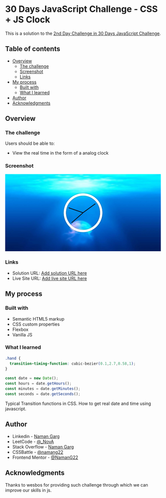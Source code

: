 # 30 Days JavaScript Challenge - CSS + JS Clock

This is a solution to the [2nd Day Challenge in 30 Days JavaScript Challenge](https://courses.wesbos.com/account/access/65e08bd4a3eaa1a25e70b560/view/194130581).

## Table of contents

- [Overview](#overview)
  - [The challenge](#the-challenge)
  - [Screenshot](#screenshot)
  - [Links](#links)
- [My process](#my-process)
  - [Built with](#built-with)
  - [What I learned](#what-i-learned)
- [Author](#author)
- [Acknowledgments](#acknowledgments)

## Overview

### The challenge

Users should be able to:

- View the real time in the form of a analog clock

### Screenshot

![](Screenshot_31-3-2024_213812_127.0.0.1.jpeg)

### Links

- Solution URL: [Add solution URL here](https://your-solution-url.com)
- Live Site URL: [Add live site URL here](https://your-live-site-url.com)

## My process

### Built with

- Semantic HTML5 markup
- CSS custom properties
- Flexbox
- Vanilla JS

### What I learned

```css
.hand {
  transition-timing-function: cubic-bezier(0.1,2.7,0.58,1);
}
```
```js
const date = new Date();
const hours = date.getHours();
const minutes = date.getMinutes();
const seconds = date.getSeconds();
```
Typical Transition functions in CSS.
How to get real date and time using javascript.

## Author

- Linkedin - [Naman Garg](https://www.linkedin.com/in/naman-garg-90356a197/)
- LeetCode - [@_NovA](https://leetcode.com/_NovA/)
- Stack Overflow - [Naman Garg](https://stackoverflow.com/users/22222152/naman-garg)
- CSSBattle - [@namang22](https://cssbattle.dev/player/namang22)
- Frontend Mentor - [@NamanG22](https://www.frontendmentor.io/profile/NamanG22)

## Acknowledgments

Thanks to wesbos for providing such challenge through which we can improve our skills in js.
